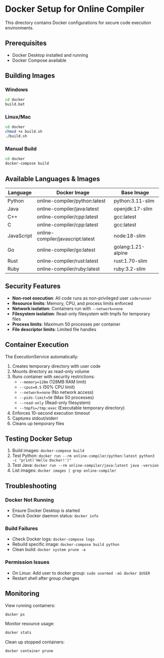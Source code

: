 # Docker Setup for Online Compiler

This directory contains Docker configurations for secure code execution environments.

## Prerequisites

- Docker Desktop installed and running
- Docker Compose available

## Building Images

### Windows
```bash
cd docker
build.bat
```

### Linux/Mac
```bash
cd docker
chmod +x build.sh
./build.sh
```

### Manual Build
```bash
cd docker
docker-compose build
```

## Available Languages & Images

| Language   | Docker Image                     | Base Image        |
|------------|----------------------------------|-------------------|
| Python     | online-compiler/python:latest    | python:3.11-slim  |
| Java       | online-compiler/java:latest      | openjdk:17-slim   |
| C++        | online-compiler/cpp:latest       | gcc:latest        |
| C          | online-compiler/cpp:latest       | gcc:latest        |
| JavaScript | online-compiler/javascript:latest | node:18-slim     |
| Go         | online-compiler/go:latest        | golang:1.21-alpine |
| Rust       | online-compiler/rust:latest      | rust:1.70-slim    |
| Ruby       | online-compiler/ruby:latest      | ruby:3.2-slim     |

## Security Features

- **Non-root execution**: All code runs as non-privileged user `coderunner`
- **Resource limits**: Memory, CPU, and process limits enforced
- **Network isolation**: Containers run with `--network=none`
- **Filesystem isolation**: Read-only filesystem with tmpfs for temporary files
- **Process limits**: Maximum 50 processes per container
- **File descriptor limits**: Limited file handles

## Container Execution

The ExecutionService automatically:
1. Creates temporary directory with user code
2. Mounts directory as read-only volume
3. Runs container with security restrictions:
   - `--memory=128m` (128MB RAM limit)
   - `--cpus=0.5` (50% CPU limit)
   - `--network=none` (No network access)
   - `--pids-limit=50` (Max 50 processes)
   - `--read-only` (Read-only filesystem)
   - `--tmpfs=/tmp:exec` (Executable temporary directory)
4. Enforces 10-second execution timeout
5. Captures stdout/stderr
6. Cleans up temporary files

## Testing Docker Setup

1. Build images: `docker-compose build`
2. Test Python: `docker run --rm online-compiler/python:latest python3 -c "print('Hello Docker!')"`
3. Test Java: `docker run --rm online-compiler/java:latest java -version`
4. List images: `docker images | grep online-compiler`

## Troubleshooting

### Docker Not Running
- Ensure Docker Desktop is started
- Check Docker daemon status: `docker info`

### Build Failures
- Check Docker logs: `docker-compose logs`
- Rebuild specific image: `docker-compose build python`
- Clean build: `docker system prune -a`

### Permission Issues
- On Linux: Add user to docker group: `sudo usermod -aG docker $USER`
- Restart shell after group changes

## Monitoring

View running containers:
```bash
docker ps
```

Monitor resource usage:
```bash
docker stats
```

Clean up stopped containers:
```bash
docker container prune
```

